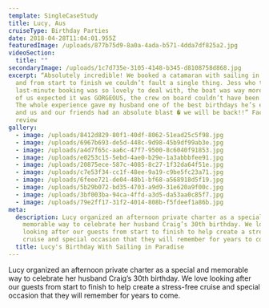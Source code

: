 ```yaml
---
template: SingleCaseStudy
title: Lucy, Aus
cruiseType: Birthday Parties
date: 2018-04-28T11:04:01.955Z
featuredImage: /uploads/877b75d9-8a0a-4ada-b571-4dda7df825a2.jpg
videoSection:
  title: ""
secondaryImage: /uploads/1c7d735e-3105-4148-b345-d8108758d868.jpg
excerpt: “Absolutely incredible! We booked a catamaran with sailing in paradise,
  and from start to finish we couldn’t fault a single thing. Jess who took my
  last-minute booking was so lovely to deal with, the boat was way more than any
  of us expected it was GORGEOUS, the crew on board couldn’t have been nicer.
  The whole experience gave my husband one of the best birthdays he’s ever had,
  and us and our friends had an absolute blast � we will be back!!” Facebook
  review
gallery:
  - image: /uploads/8412d829-80f1-40df-8062-51ead25c5f98.jpg
  - image: /uploads/6967b693-de5d-448c-9d98-45b9df99ab3e.jpg
  - image: /uploads/a4d7f65c-aa6c-47f7-9500-8c6040f91853.jpg
  - image: /uploads/e0253c15-5ebd-4ae0-b29e-1a3abbbfee91.jpg
  - image: /uploads/20875ece-587c-4085-8c27-1f32da64f51e.jpg
  - image: /uploads/c7e53f34-cc1f-48ee-9a19-c9be5fc23a71.jpg
  - image: /uploads/6feee721-de04-48b1-bf68-a568918d5f19.jpg
  - image: /uploads/5b29b072-bd35-4703-a9d9-31e620a9f00c.jpg
  - image: /uploads/3bf003ba-94ca-4ffd-a3d5-da53aa0c85f7.jpg
  - image: /uploads/79e2ff17-31f2-4014-808b-f5fdeef1a86b.jpg
meta:
  description: Lucy organized an afternoon private charter as a special and
    memorable way to celebrate her husband Craig’s 30th birthday. We love
    looking after our guests from start to finish to help create a stress-free
    cruise and special occasion that they will remember for years to come.
  title: Lucy's Birthday With Sailing in Paradise
---
```

Lucy organized an afternoon private charter as a special and memorable way to celebrate her husband Craig’s 30th birthday. We love looking after our guests from start to finish to help create a stress-free cruise and special occasion that they will remember for years to come.
